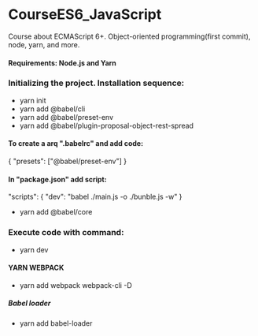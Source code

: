 # CourseES6_JavaScript
Course about ECMAScript 6+.  Object-oriented programming(first commit), node, yarn, and more.

#### Requirements: Node.js and Yarn

### Initializing the project. Installation sequence:

- yarn init
- yarn add @babel/cli
- yarn add @babel/preset-env
- yarn add @babel/plugin-proposal-object-rest-spread

#### To create a arq ".babelrc" and add code:
{
    "presets": ["@babel/preset-env"]
}

#### In "package.json" add script:
  "scripts": {
    "dev": "babel ./main.js -o ./bunble.js -w"
  }
  
- yarn add @babel/core

### Execute code with command:
- yarn dev

#### YARN WEBPACK
- yarn add webpack webpack-cli -D
##### Babel loader
- yarn add babel-loader



